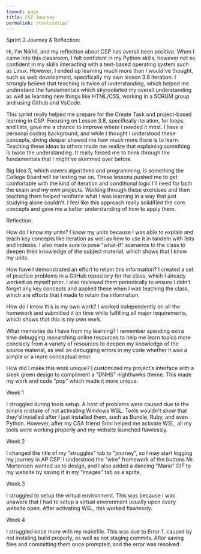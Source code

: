 ```yaml
---
layout: page
title: CSP Journey
permalink: /toolssetup/
---
```


Sprint 2 Journey & Reflection:

Hi, I'm Nikhil, and my reflection about CSP has overall been positive. When I came into this classroom, I felt confident in my Python skills, however not so confident in my skills interacting with a text-based operating system such as Linux. However, I ended up learning much more than I would've thought, such as web development, specifically my own lesson 3.8 iteration. I strongly believe that teaching is twice of understanding, which helped me understand the fundamentals which skyrocketed my overall understanding as well as learning new things like HTML/CSS, working in a SCRUM group and using Github and VsCode.

This sprint really helped me prepare for the Create Task and project-based learning in CSP. Focusing on Lesson 3.8, specifically iteration, for loops, and lists, gave me a chance to improve where I needed it most. I have a personal coding background, and while I thought I understood these concepts, diving deeper showed me how much more there is to learn. Teaching these ideas to others made me realize that explaining something is twice the understanding. It really forced me to think through the fundamentals that I might’ve skimmed over before.

Big Idea 3, which covers algorithms and programming, is something the College Board will be testing me on. These lessons pushed me to get comfortable with the kind of iteration and conditional logic I’ll need for both the exam and my own projects. Working through these exercises and then teaching them helped reinforce what I was learning in a way that just studying alone couldn’t. I feel like this approach really solidified the core concepts and gave me a better understanding of how to apply them.

Reflection:

How do I know my units?
I know my units because I was able to explain and teach key concepts like iteration as well as how to use it in tandem with lists and indexes. I also made sure to pose "what-if" scenarios to the class to deepen their knowledge of the subject material, which shows that I know my units.

How have I demonstrated an effort to retain this information?
I created a set of practice problems in a GitHub repository for the class, which I already worked on myself prior. I also reviewed them periodically to ensure I didn’t forget any key concepts and applied these when I was teaching the class, which are efforts that I made to retain the information.

How do I know this is my own work?
I worked independently on all the homework and submitted it on time while fulfilling all major requirements, which shows that this is my own work.

What memories do I have from my learning?
I remember spending extra time debugging researching online resources to help me learn topics more concisely from a variety of resources to deepen my knowledge of the source material, as well as debugging errors in my code whether it was a simple or a more conceptual error.

How did I make this work unique?
I customized my project’s interface with a sleek green design to compliment a "DNHS" nighthawks theme. This made my work and code "pop" which made it more unique.

Week 1

I struggled during tools setup. A host of problems were caused due to the simple mistake of not activating Windows WSL.
Tools wouldn't show that they'd installed after I just installed them, such as Bundle, Ruby, and even Python.
However, after my CSA friend Srini helped me activate WSL, all my tools were working properly and my website launched flawlessly.

Week 2

I changed the title of my "struggles" tab to "journey", so I may start logging my journey in AP CSP. I understood the "wire" framework
of the buttons Mr. Mortensen wanted us to design, and I also added a dancing "Mario" GIF to my website by saving it in my "images" tab as 
a sprite.

Week 3

I struggled to setup the virtual environment. This was because I was unaware that I had to setup a virtual environment usually upon every website open. After activating WSL, this worked flawlessly.

Week 4

I struggled once more with my makefile. This was due to Error 1, caused by not instaling build properly, as well as not staging commits. After saving files and committing them once prompted, and the error was resolved.